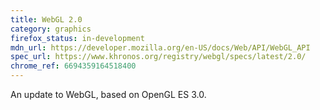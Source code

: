 ```yaml
---
title: WebGL 2.0
category: graphics
firefox_status: in-development
mdn_url: https://developer.mozilla.org/en-US/docs/Web/API/WebGL_API
spec_url: https://www.khronos.org/registry/webgl/specs/latest/2.0/
chrome_ref: 6694359164518400
---
```


An update to WebGL, based on OpenGL ES 3.0.
